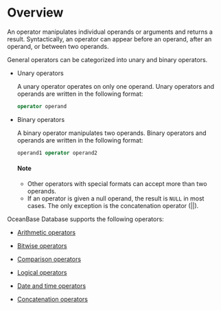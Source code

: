 # Overview

An operator manipulates individual operands or arguments and returns a result. Syntactically, an operator can appear before an operand, after an operand, or between two operands.

General operators can be categorized into unary and binary operators.

* Unary operators

   A unary operator operates on only one operand. Unary operators and operands are written in the following format:

   ```sql
   operator operand
   ```

* Binary operators

   A binary operator manipulates two operands. Binary operators and operands are written in the following format:

   ```sql
   operand1 operator operand2
   ```

  <main id="notice" type='explain'>
    <h4>Note</h4>
    <ul>
    <li>Other operators with special formats can accept more than two operands. </li>
    <li>If an operator is given a null operand, the result is <code>NULL</code> in most cases. The only exception is the concatenation operator (||). </li>
    </ul>
  </main>

OceanBase Database supports the following operators:

* [Arithmetic operators](../200.operator-of-mysql-mode/300.arithmetic-operators-of-mysql-mode.md)

* [Bitwise operators](../200.operator-of-mysql-mode/400.bitwise-operators-of-mysql-mode.md)

* [Comparison operators](../200.operator-of-mysql-mode/500.comparison-operators-of-mysql-mode.md)

* [Logical operators](../200.operator-of-mysql-mode/600.logical-operators-of-mysql-mode.md)

* [Date and time operators](../200.operator-of-mysql-mode/800.date-and-time-operators-of-mysql-mode.md)

* [Concatenation operators](../200.operator-of-mysql-mode/900.character-concatenation-operators-of-mysql-mode.md)
